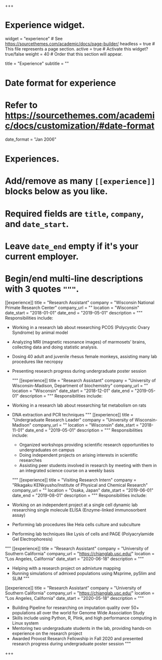 +++
# Experience widget.
widget = "experience"  # See https://sourcethemes.com/academic/docs/page-builder/
headless = true  # This file represents a page section.
active = true  # Activate this widget? true/false
weight = 40  # Order that this section will appear.

title = "Experience"
subtitle = ""

# Date format for experience
#   Refer to https://sourcethemes.com/academic/docs/customization/#date-format
date_format = "Jan 2006"

# Experiences.
#   Add/remove as many `[[experience]]` blocks below as you like.
#   Required fields are `title`, `company`, and `date_start`.
#   Leave `date_end` empty if it's your current employer.
#   Begin/end multi-line descriptions with 3 quotes `"""`.
[[experience]]
  title = "Research Assistant"
  company = "Wisconsin National Primate Research Center"
  company_url = ""
  location = "Wisconsin"
  date_start = "2018-01-01"
  date_end = "2019-05-01"
  description = """
  Responsibilities include:
  
*  Working in a research lab about researching PCOS (Polycystic Ovary Syndrome) by animal model 
*  Analyzing MRI (magnetic resonance images) of marmosets’ brains, collecting data and doing statistic analysis. 
* Dosing 40 adult and juvenile rhesus female monkeys, assisting many lab procedures like necropsy
* Presenting research progress during undergraduate poster session

  """
  [[experience]]
  title = "Research Assistant"
  company = "University of Wisconsin-Madison, Department of biochemistry"
  company_url = ""
  location = "Wisconsin"
  date_start = "2018-12-01"
  date_end = "2019-05-01"
  description = """
  Responsibilities include:
  
* Working in a research lab about researching fat metabolism on rats
* DNA extraction and PCR techniques
  """
[[experience]]
  title = "Undergraduate Research Leader"
  company = "University of Wisconsin-Madison"
  company_url = ""
  location = "Wisconsin"
  date_start = "2018-11-01"
  date_end = "2019-05-01"
  description = """
  Responsibilities include:
  * Organized workshops providing scientific research opportunities to undergraduates on campus
  * Doing independent projects on arising interests in scientific researches
  * Assisting peer students involved in research by meeting with them in an integrated science course on a weekly basis

  """
  [[experience]]
  title = "Visiting Research Intern"
  company = "Rlkagaku KENkyusho/Institute of Physical and Chemical Research"
  company_url = ""
  location = "Osaka, Japan"
  date_start = "2019-06-01"
  date_end = "2019-08-01"
  description = """
  Responsibilities include:
 *	Working on an independent project at a single cell dynamic lab researching single molecule ELISA (Enzyme-linked immunosorbent assay)

* 	Performing lab procedures like Hela cells culture and subculture 
* 	Performing lab techniques like Lysis of cells and PAGE (Polyacrylamide Gel Electrophoresis)


  """
[[experience]]
  title = "Research Assistant"
  company = "University of Southern California"
  company_url = "https://chianglab.usc.edu/"
  location = "Los Angeles, California"
  date_start = "2020-06-18"
  description = """
*  Helping with a research project on admixture mapping
*  Running simulations of admixed populations using Msprime, pySlim and SLiM
  """

 [[experience]]
  title = "Research Assistant"
  company = "University of Southern California"
  company_url = "https://chianglab.usc.edu/"
  location = "Los Angeles, California"
  date_start = "2020-05-18"
  description = """
  
 *	 Building Pipeline for researching on imputation quality over 50+ populations all over the world for Genome Wide Association Study
 *   Skills include using Python, R, Plink, and high performance computing in Linux system
 *   Mentoring two undergraduate students in the lab, providing hands-on experience on the research project
 *   Awarded Provost Research Fellowship in Fall 2020 and presented research progress during undergraduate poster session
  """

+++
